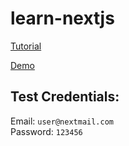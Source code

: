 # learn-nextjs

[Tutorial](https://nextjs.org/learn/dashboard-app/)

[Demo](https://learn-nextjs-five-ecru.vercel.app/)

## Test Credentials:
Email: `user@nextmail.com`   
Password:  `123456`
